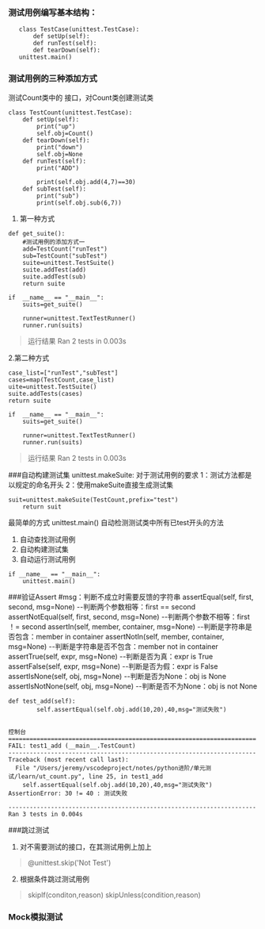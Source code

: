 ### 测试用例编写基本结构：
 ```   
    class TestCase(unittest.TestCase):
        def setUp(self):
        def runTest(self):
        def tearDown(self):
    unittest.main()
 ```   



### 测试用例的三种添加方式
测试Count类中的 接口，对Count类创建测试类
```
class TestCount(unittest.TestCase):
    def setUp(self):
        print("up")
        self.obj=Count()
    def tearDown(self):
        print("down")
        self.obj=None
    def runTest(self):
        print("ADD")

        print(self.obj.add(4,7)==30)
    def subTest(self):
        print("sub")
        print(self.obj.sub(6,7))  
```



1. 第一种方式 
```
def get_suite():
    #测试用例的添加方式一
    add=TestCount("runTest")    
    sub=TestCount("subTest")
    suite=unittest.TestSuite()
    suite.addTest(add)
    suite.addTest(sub)
    return suite

if  __name__ == "__main__":
    suits=get_suite()
   
    runner=unittest.TextTestRunner()
    runner.run(suits)
```
>运行结果
Ran 2 tests in 0.003s

2.第二种方式
```
case_list=["runTest","subTest"]
cases=map(TestCount,case_list)
uite=unittest.TestSuite()
suite.addTests(cases)
return suite

if  __name__ == "__main__":
    suits=get_suite()
   
    runner=unittest.TextTestRunner()
    runner.run(suits)
```
>运行结果
Ran 2 tests in 0.003s



###自动构建测试集
unittest.makeSuite:
对于测试用例的要求
1：测试方法都是以规定的命名开头
2：使用makeSuite直接生成测试集
```
suit=unittest.makeSuite(TestCount,prefix="test")
    return suit

```
最简单的方式
unittest.main()
自动检测测试类中所有已test开头的方法
1. 自动查找测试用例
2. 自动构建测试集
3. 自动运行测试用例
```
if __name__ == "__main__":
    unittest.main()

```

###验证Assert
 #msg：判断不成立时需要反馈的字符串
assertEqual(self, first, second, msg=None)
--判断两个参数相等：first == second
assertNotEqual(self, first, second, msg=None)
--判断两个参数不相等：first ！= second
assertIn(self, member, container, msg=None)
--判断是字符串是否包含：member in container
assertNotIn(self, member, container, msg=None)
--判断是字符串是否不包含：member not in container
assertTrue(self, expr, msg=None)
--判断是否为真：expr is True
assertFalse(self, expr, msg=None)
--判断是否为假：expr is False
assertIsNone(self, obj, msg=None)
--判断是否为None：obj is None
assertIsNotNone(self, obj, msg=None)
--判断是否不为None：obj is not None

```
def test_add(self):
        self.assertEqual(self.obj.add(10,20),40,msg="测试失败")


控制台
======================================================================
FAIL: test1_add (__main__.TestCount)
----------------------------------------------------------------------
Traceback (most recent call last):
  File "/Users/jeremy/vscodeproject/notes/python进阶/单元测试/learn/ut_count.py", line 25, in test1_add
    self.assertEqual(self.obj.add(10,20),40,msg="测试失败")
AssertionError: 30 != 40 : 测试失败

----------------------------------------------------------------------
Ran 3 tests in 0.004s
```

###跳过测试
1. 对不需要测试的接口，在其测试用例上加上
>@unittest.skip('Not Test')
2. 根据条件跳过测试用例
>skiplf(conditon,reason)
>skipUnless(condition,reason)


### Mock模拟测试
